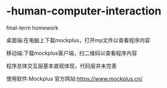 # -human-computer-interaction
final-term homework

桌面端:在电脑上下载mockplus，打开mp文件以查看程序内容

移动端:下载mockplus客户端，扫二维码以查看程序内容

程序总体交互层基本直观体现，代码层并未完善

使用软件:Mockplus  官方网站:https://www.mockplus.cn/
